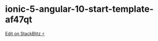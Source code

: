 # ionic-5-angular-10-start-template-af47qt

[Edit on StackBlitz ⚡️](https://stackblitz.com/edit/ionic-5-angular-10-start-template-af47qt)